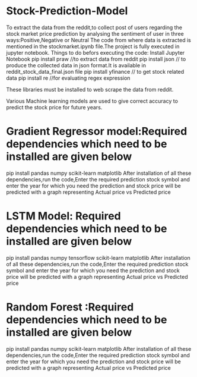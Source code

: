 # Stock-Prediction-Model
To extract the data from the reddit,to collect post of users regarding the stock market price prediction by analysing the sentiment of user in three ways:Positive,Negative or Neutral
The code from where data is extracted is mentioned in the stockmarket.ipynb file.The project is fully executed in jupyter notebook.
Things to do befors executing the code:
 Install Jupyter Notebook
pip install praw //to extract data from reddit
 pip install json // to produce the collected data in json format.It is available in reddit_stock_data_final.json file
 pip install yfinance // to get stock related data
 pip install re //for evaluating regex expression

These libraries must be installed to web scrape the data from reddit.

Various Machine learning models are used to give correct accuracy to predict the stock price for future years.
# Gradient Regressor model:Required dependencies which need to be installed are given below
pip install pandas numpy scikit-learn matplotlib 
After installation of all these dependencies,run the code,Enter the required prediction stock symbol and enter the year for which you need the prediction and stock price will be predicted with a graph representing Actual price vs Predicted price
# LSTM Model: Required dependencies which need to be installed are given below
 pip install pandas numpy tensorflow scikit-learn matplotlib
After installation of all these dependencies,run the code,Enter the required prediction stock symbol and enter the year for which you need the prediction and stock price will be predicted with a graph representing Actual price vs Predicted price
#  Random Forest :Required dependencies which need to be installed are given below
 pip install pandas numpy scikit-learn matplotlib
After installation of all these dependencies,run the code,Enter the required prediction stock symbol and enter the year for which you need the prediction and stock price will be predicted with a graph representing Actual price vs Predicted price

